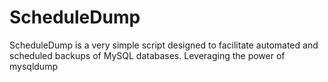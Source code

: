 # ScheduleDump
ScheduleDump is a very simple script designed to facilitate automated and scheduled backups of MySQL databases. Leveraging the power of mysqldump
